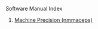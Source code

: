 Software Manual Index

1. [Machine Precision (nmmaceps)](https://github.com/CamWeil/math4610/blob/master/softwaremanual/nmmaceps.md)
